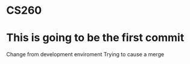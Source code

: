 # CS260
# This is going to be the first commit
Change from development enviroment
Trying to cause a merge